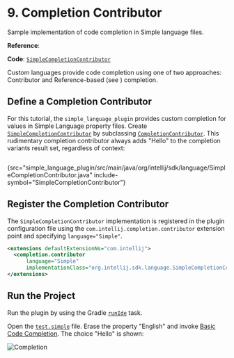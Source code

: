 <!-- Copyright 2000-2024 JetBrains s.r.o. and contributors. Use of this source code is governed by the Apache 2.0 license. -->

# 9. Completion Contributor

<link-summary>Sample implementation of code completion in Simple language files.</link-summary>

<tldr>

**Reference**: [](code_completion.md)

**Code**: [`SimpleCompletionContributor`](%gh-sdk-samples-master%/simple_language_plugin/src/main/java/org/intellij/sdk/language/SimpleCompletionContributor.java)

</tldr>

<include from="language_and_filetype.md" element-id="custom_language_tutorial_header"></include>

Custom languages provide code completion using one of two approaches: Contributor and Reference-based (see [](reference_contributor.md)) completion.

## Define a Completion Contributor

For this tutorial, the `simple_language_plugin` provides custom completion for values in Simple Language property files.
Create [`SimpleCompletionContributor`](%gh-sdk-samples-master%/simple_language_plugin/src/main/java/org/intellij/sdk/language/SimpleCompletionContributor.java)
by subclassing [`CompletionContributor`](%gh-ic%/platform/analysis-api/src/com/intellij/codeInsight/completion/CompletionContributor.java).
This rudimentary completion contributor always adds "Hello" to the completion variants result set, regardless of context:

```java
```
{src="simple_language_plugin/src/main/java/org/intellij/sdk/language/SimpleCompletionContributor.java" include-symbol="SimpleCompletionContributor"}

## Register the Completion Contributor

The `SimpleCompletionContributor` implementation is registered in the plugin configuration file using the `com.intellij.completion.contributor` extension point and specifying `language="Simple"`.

```xml
<extensions defaultExtensionNs="com.intellij">
  <completion.contributor
      language="Simple"
      implementationClass="org.intellij.sdk.language.SimpleCompletionContributor"/>
</extensions>
```

## Run the Project

Run the plugin by using the Gradle [`runIde`](creating_plugin_project.md#running-a-plugin-with-the-runide-gradle-task) task.

Open the [`test.simple`](lexer_and_parser_definition.md#run-the-project) file.
Erase the property "English" and invoke [Basic Code Completion](https://www.jetbrains.com/help/idea/auto-completing-code.html#invoke-basic-completion).
The choice "Hello" is shown:

![Completion](completion.png)
